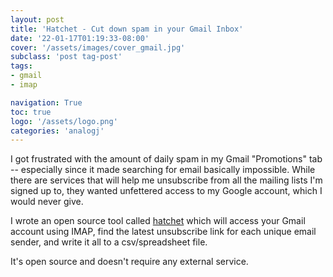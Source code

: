 ```yaml
---
layout: post
title: 'Hatchet - Cut down spam in your Gmail Inbox'
date: '22-01-17T01:19:33-08:00'
cover: '/assets/images/cover_gmail.jpg'
subclass: 'post tag-post'
tags:
- gmail
- imap

navigation: True
toc: true
logo: '/assets/logo.png'
categories: 'analogj'
---
```


I got frustrated with the amount of daily spam in my Gmail "Promotions" tab -- especially since it made searching for 
email basically impossible. While there are services that will help me unsubscribe from all the mailing lists I'm signed 
up to, they wanted unfettered access to my Google account, which I would never give.

I wrote an open source tool called [hatchet](https://github.com/AnalogJ/hatchet) which will access your Gmail account 
using IMAP, find the latest unsubscribe link for each unique email sender, and write it all to a csv/spreadsheet file.

It's open source and doesn't require any external service. 

<div class="github-widget" data-repo="AnalogJ/hatchet"></div>
